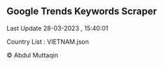 

## Google Trends Keywords Scraper 
 
Last Update 28-03-2023 , 15:40:01

Country List :
VIETNAM.json



© Abdul Muttaqin 

